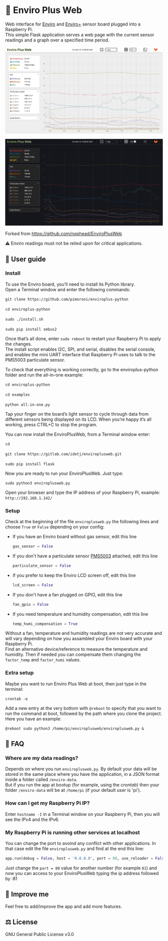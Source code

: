 # 🌿 Enviro Plus Web

Web interface for [Enviro](https://shop.pimoroni.com/products/enviro?variant=31155658489939) and [Enviro+](https://shop.pimoroni.com/products/enviro?variant=31155658457171) sensor board plugged into a Raspberry Pi.  
This simple Flask application serves a web page with the current sensor readings and a graph over a specified time period.

![Screenshot](screenshot-lightTheme.jpg)

![Screenshot](screenshot-darkTheme.jpg)

Forked from <https://github.com/nophead/EnviroPlusWeb>

⚠️ Enviro readings must not be relied upon for critical applications.

## 📖 User guide

### Install

To use the Enviro board, you’ll need to install its Python library.  
Open a Terminal window and enter the following commands:

```console
git clone https://github.com/pimoroni/enviroplus-python

cd enviroplus-python

sudo ./install.sh

sudo pip install smbus2
```

Once that’s all done, enter `sudo reboot` to restart your Raspberry Pi to apply the changes.  
The install script enables I2C, SPI, and serial, disables the serial console, and enables the mini UART interface that Raspberry Pi uses to talk to the PMS5003 particulate sensor.

To check that everything is working correctly, go to the enviroplus-python folder and run the all-in-one example:

```console
cd enviroplus-python

cd examples

python all-in-one.py
```

Tap your finger on the board’s light sensor to cycle through data from different sensors being displayed on its LCD. When you’re happy it’s all working, press CTRL+C to stop the program.

You can now install the EnviroPlusWeb, from a Terminal window enter:

```console
cd

git clone https://gitlab.com/idotj/enviroplusweb.git

sudo pip install flask
```

Now you are ready to run your EnviroPlusWeb. Just type: 

```console
sudo python3 enviroplusweb.py
```

Open your browser and type the IP address of your Raspberry Pi, example: `http://192.168.1.142/`  


### Setup

Check at the beginning of the file `enviroplusweb.py` the following lines and choose `True` or `False` depending on your config:

- If you have an Enviro board without gas sensor, edit this line

  ```python
  gas_sensor = False
  ```

- If you don't have a particulate sensor [PMS5003](https://shop.pimoroni.com/products/pms5003-particulate-matter-sensor-with-cable?variant=29075640352851) attached, edit this line

  ```python
  particulate_sensor = False
  ```

- If you prefer to keep the Enviro LCD screen off, edit this line

  ```python
  lcd_screen = False
  ```

- If you don't have a fan plugged on GPIO, edit this line

  ```python
  fan_gpio = False
  ```

- If you need temperature and humidity compensation, edit this line

  ```python
  temp_humi_compensation = True
  ```

Without a fan, temperature and humidity readings are not very accurate and will vary depending on how you assambled your Enviro board with your Raspberry Pi.  
Find an alternative device/reference to measure the temperature and humidity. Then if needed you can compensate them changing the `factor_temp` and `factor_humi` values.  

### Extra setup

Maybe you want to run Enviro Plus Web at boot, then just type in the terminal:

```console
crontab -e
```

Add a new entry at the very bottom with `@reboot` to specify that you want to run the command at boot, followed by the path where you clone the project.  
Here you have an example:

```console
@reboot sudo python3 /home/pi/enviroplusweb/enviroplusweb.py &
```

## 💬 FAQ

### Where are my data readings?

Depends on where you run `enviroplusweb.py`. By default your data will be stored in the same place where you have the application, in a JSON format inside a folder called `/enviro-data`.  
But if you run the app at bootup (for example, using the _crontab_) then your folder `/enviro-data` will be at `/home/pi` (if your default user is 'pi').

### How can I get my Raspberry Pi IP?

Enter `hostname -I` in a Terminal window on your Raspberry Pi, then you will see the IPv4 and the IPv6.

### My Raspberry Pi is running other services at localhost

You can change the port to avoind any conflict with other applications. In that case edit the file `enviroplusweb.py` and find at the end this line:

```python
app.run(debug = False, host = '0.0.0.0', port = 80, use_reloader = False)
```

Just change the `port = 80` value for another number (for example `81`) and now you can access to your EnviroPlusWeb typing the ip address followed by :81

## 🚀 Improve me

Feel free to add/improve the app and add more features.

## ⚖️ License

GNU General Public License v3.0
